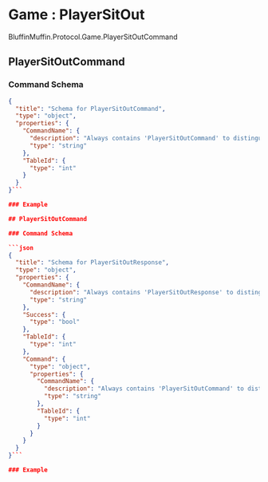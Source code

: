 # Game : PlayerSitOut

BluffinMuffin.Protocol.Game.PlayerSitOutCommand

## PlayerSitOutCommand

### Command Schema

```json
{
  "title": "Schema for PlayerSitOutCommand",
  "type": "object",
  "properties": {
    "CommandName": {
      "description": "Always contains 'PlayerSitOutCommand' to distinguish the command from others.",
      "type": "string"
    },
    "TableId": {
      "type": "int"
    }
  }
}```

### Example

## PlayerSitOutCommand

### Command Schema

```json
{
  "title": "Schema for PlayerSitOutResponse",
  "type": "object",
  "properties": {
    "CommandName": {
      "description": "Always contains 'PlayerSitOutResponse' to distinguish the command from others.",
      "type": "string"
    },
    "Success": {
      "type": "bool"
    },
    "TableId": {
      "type": "int"
    },
    "Command": {
      "type": "object",
      "properties": {
        "CommandName": {
          "description": "Always contains 'PlayerSitOutCommand' to distinguish the command from others.",
          "type": "string"
        },
        "TableId": {
          "type": "int"
        }
      }
    }
  }
}```

### Example

